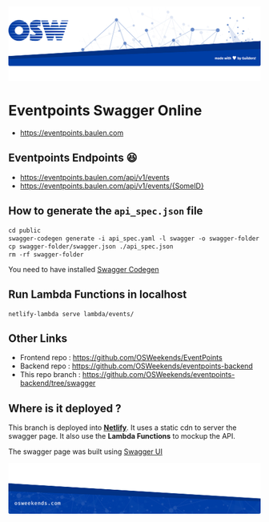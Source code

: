 ![header](https://github.com/OSWeekends/agile-project-template/raw/master/other/img/OSW-project-GitHub-template-header.jpg)

# Eventpoints Swagger Online

- https://eventpoints.baulen.com

## Eventpoints Endpoints 😆

- https://eventpoints.baulen.com/api/v1/events
- https://eventpoints.baulen.com/api/v1/events/{SomeID}

## How to generate the `api_spec.json` file

```
cd public
swagger-codegen generate -i api_spec.yaml -l swagger -o swagger-folder
cp swagger-folder/swagger.json ./api_spec.json
rm -rf swagger-folder
```

You need to have installed [Swagger Codegen](https://github.com/swagger-api/swagger-codegen)

## Run Lambda Functions in localhost

```
netlify-lambda serve lambda/events/
```

## Other Links

- Frontend repo : https://github.com/OSWeekends/EventPoints
- Backend repo : https://github.com/OSWeekends/eventpoints-backend
- This repo branch : https://github.com/OSWeekends/eventpoints-backend/tree/swagger

## Where is it deployed ?

This branch is deployed into [**Netlify**](http://netlify.com). It uses a static cdn to server the swagger page. It also use the **Lambda Functions** to mockup the API.

The swagger page was built using [Swagger UI](https://github.com/swagger-api/swagger-ui)

![footer](https://github.com/OSWeekends/agile-project-template/raw/master/other/img/OSW-project-GitHub-template-footer.jpg)
